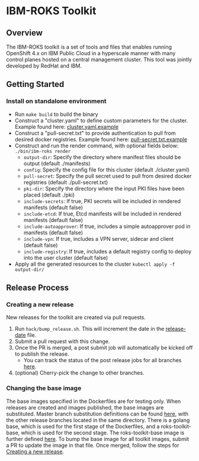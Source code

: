 # IBM-ROKS Toolkit

## Overview
The IBM-ROKS toolkit is a set of tools and files that enables running OpenShift 4.x on IBM Public Cloud in a hyperscale manner with many control planes hosted on a central management cluster.
This tool was jointly developed by RedHat and IBM.

## Getting Started

### Install on standalone environment

* Run `make build` to build the binary
* Construct a "cluster.yaml" to define custom parameters for the cluster. Example found here: [cluster.yaml.example](https://github.com/openshift/ibm-roks-toolkit/blob/master/cluster.yaml.example)
* Construct a "pull-secret.txt" to provide authentication to pull from desired docker registries. Example found here: [pull-secret.txt.example](https://github.com/openshift/ibm-roks-toolkit/blob/master/pull-secret.txt.example)
* Construct and run the render command, with optional fields below: `./bin/ibm-roks render`
    - `output-dir`: Specify the directory where manifest files should be output (default ./manifests)
    - `config`: Specify the config file for this cluster (default ./cluster.yaml)
    - `pull-secret`: Specify the pull secret used to pull from desired docker registries (default ./pull-secret.txt)
    - `pki-dir`: Specify the directory where the input PKI files have been placed (default ./pki)
    - `include-secrets`: If true, PKI secrets will be included in rendered manifests (default false)
    - `include-etcd`: If true, Etcd manifests will be included in rendered manifests (default false)
    - `include-autoapprover`: If true, includes a simple autoapprover pod in manifests (default false)
    - `include-vpn`: If true, includes a VPN server, sidecar and client (default false)
    - `include-registry`: If true, includes a default registry config to deploy into the user cluster (default false)
* Apply all the generated resources to the cluster `kubectl apply -f output-dir/`

## Release Process

### Creating a new release

New releases for the toolkit are created via pull requests.

1. Run `hack/bump_release.sh`. This will increment the date in the [release-date](release-date) file.
1. Submit a pull request with this change.
1. Once the PR is merged, a post submit job will automatically be kicked off to publish the release.
   - You can track the status of the post release jobs for all branches [here](https://prow.ci.openshift.org/?repo=openshift%2Fibm-roks-toolkit&type=postsubmit).
1. (optional) Cherry-pick the change to other branches.

### Changing the base image

The base images specified in the Dockerfiles are for testing only.
When releases are created and images published, the base images are substituted.
Master branch substitution definitions can be found [here](https://github.com/openshift/release/blob/master/ci-operator/config/openshift/ibm-roks-toolkit/openshift-ibm-roks-toolkit-master.yaml#L1-L9), with the other release branches located in the same directory.
There is a golang base, which is used for the first stage of the Dockerfiles, and a roks-toolkit-base, which is used for the second stage.
The roks-toolkit-base image is further defined [here](https://github.com/openshift/release/blob/master/clusters/app.ci/supplemental-ci-images/ibm-roks-toolkit-base/ibm-roks-toolkit-base.yaml).
To bump the base image for all toolkit images, submit a PR to update the image in that file.
Once merged, follow the steps for [Creating a new release](#creating-a-new-release).
